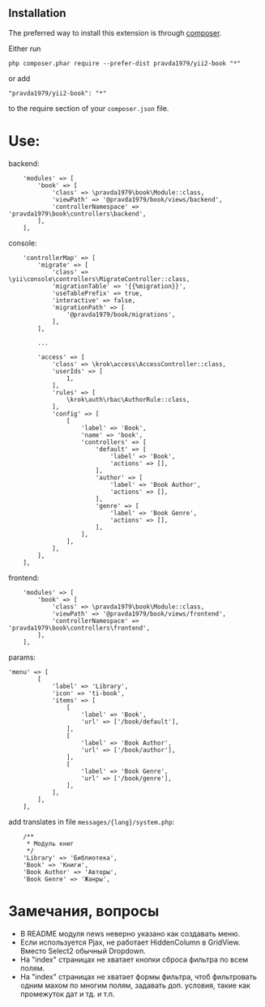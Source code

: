 Installation
------------

The preferred way to install this extension is through [composer](http://getcomposer.org/download/).

Either run

```
php composer.phar require --prefer-dist pravda1979/yii2-book "*"
```

or add

```
"pravda1979/yii2-book": "*"
```

to the require section of your `composer.json` file.

Use:
====

backend:

```
    'modules' => [
        'book' => [
            'class' => \pravda1979\book\Module::class,
            'viewPath' => '@pravda1979/book/views/backend',
            'controllerNamespace' => 'pravda1979\book\controllers\backend',
        ],
    ],
```

console:

```
    'controllerMap' => [
        'migrate' => [
            'class' => \yii\console\controllers\MigrateController::class,
            'migrationTable' => '{{%migration}}',
            'useTablePrefix' => true,
            'interactive' => false,
            'migrationPath' => [
                '@pravda1979/book/migrations',
            ],
        ],

        ...

        'access' => [
            'class' => \krok\access\AccessController::class,
            'userIds' => [
                1,
            ],
            'rules' => [
                \krok\auth\rbac\AuthorRule::class,
            ],
            'config' => [
                [
                    'label' => 'Book',
                    'name' => 'book',
                    'controllers' => [
                        'default' => [
                            'label' => 'Book',
                            'actions' => [],
                        ],
                        'author' => [
                            'label' => 'Book Author',
                            'actions' => [],
                        ],
                        'genre' => [
                            'label' => 'Book Genre',
                            'actions' => [],
                        ],
                    ],
                ],
            ],
        ],
    ],
```

frontend:

```
    'modules' => [
        'book' => [
            'class' => \pravda1979\book\Module::class,
            'viewPath' => '@pravda1979/book/views/frontend',
            'controllerNamespace' => 'pravda1979\book\controllers\frontend',
        ],
    ],
```

params:

```
'menu' => [
        [
            'label' => 'Library',
            'icon' => 'ti-book',
            'items' => [
                [
                    'label' => 'Book',
                    'url' => ['/book/default'],
                ],
                [
                    'label' => 'Book Author',
                    'url' => ['/book/author'],
                ],
                [
                    'label' => 'Book Genre',
                    'url' => ['/book/genre'],
                ],
            ],
        ],
    ],
```

add translates in file `messages/{lang}/system.php`:

```
    /**
     * Модуль книг
     */
    'Library' => 'Библиотека',
    'Book' => 'Книги',
    'Book Author' => 'Авторы',
    'Book Genre' => 'Жанры',
```

Замечания, вопросы
=

* В README модуля news неверно указано как создавать меню. 
* Если используется Pjax, не работает HiddenColumn в GridView. Вместо Select2 обычный Dropdown. 
* На "index" страницах не хватает кнопки сброса фильтра по всем полям.
* На "index" страницах не хватает формы фильтра, чтоб фильтровать одним махом по многим полям, задавать доп. условия, такие как промежуток дат и тд. и т.п.